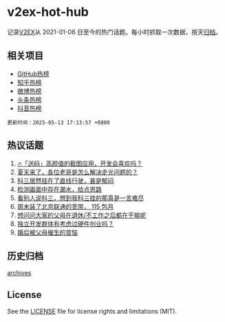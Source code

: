 # v2ex-hot-hub

 记录[V2EX](https://www.v2ex.com/)从 2021-01-06 日至今的热门话题。每小时抓取一次数据，按天[归档](archives)。
 
 ## 相关项目

- [GitHub热榜](https://github.com/lonnyzhang423/github-hot-hub)
- [知乎热榜](https://github.com/lonnyzhang423/zhihu-hot-hub)
- [微博热榜](https://github.com/lonnyzhang423/weibo-hot-hub)
- [头条热榜](https://github.com/lonnyzhang423/toutiao-hot-hub)
- [抖音热榜](https://github.com/lonnyzhang423/douyin-hot-hub)


 `更新时间：2025-05-13 17:13:57 +0800`

## 热议话题

1. [🔥「送码」高颜值的截图应用，开发会喜欢吗？](https://www.v2ex.com/t/1131356)
1. [夏天来了，各位老哥是怎么解决走光问题的？](https://www.v2ex.com/t/1131335)
1. [科三居然挂在了直线行驶，甚是郁闷](https://www.v2ex.com/t/1131291)
1. [检测画面中存在漏水，给点思路](https://www.v2ex.com/t/1131241)
1. [看别人说科三，想到我科三挂的那真是一言难尽](https://www.v2ex.com/t/1131313)
1. [周末装了北京联通的宽带， 115 包月](https://www.v2ex.com/t/1131239)
1. [想问问大家的父母在退休/不工作之后都在干嘛呢](https://www.v2ex.com/t/1131367)
1. [独立开发群体有考虑过硬件创业吗？](https://www.v2ex.com/t/1131355)
1. [婚后被父母催生的苦恼](https://www.v2ex.com/t/1131425)

## 历史归档

[archives](archives)

## License

See the [LICENSE](LICENSE) file for license rights and limitations (MIT).
